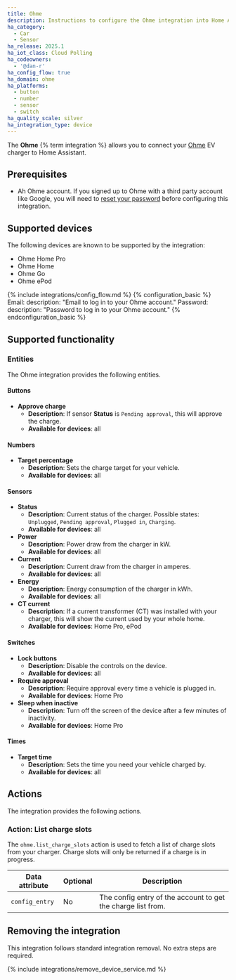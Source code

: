 ```yaml
---
title: Ohme
description: Instructions to configure the Ohme integration into Home Assistant.
ha_category:
  - Car
  - Sensor
ha_release: 2025.1
ha_iot_class: Cloud Polling
ha_codeowners:
  - '@dan-r'
ha_config_flow: true
ha_domain: ohme
ha_platforms:
  - button
  - number
  - sensor
  - switch
ha_quality_scale: silver
ha_integration_type: device
---
```


The **Ohme** {% term integration %} allows you to connect your [Ohme](https://ohme-ev.com/) EV charger to Home Assistant.


## Prerequisites

- Ah Ohme account. If you signed up to Ohme with a third party account like Google, you will need to [reset your password](https://api.ohme.io/fleet/index.html#/authentication/forgotten-password) before configuring this integration.


## Supported devices

The following devices are known to be supported by the integration:
- Ohme Home Pro
- Ohme Home
- Ohme Go
- Ohme ePod


{% include integrations/config_flow.md %}
{% configuration_basic %}
Email:
    description: "Email to log in to your Ohme account."
Password:
    description: "Password to log in to your Ohme account."
{% endconfiguration_basic %}


## Supported functionality

### Entities

The Ohme integration provides the following entities.

#### Buttons

- **Approve charge**
  - **Description**: If sensor **Status** is `Pending approval`, this will approve the charge.
  - **Available for devices**: all

#### Numbers

- **Target percentage**
  - **Description**: Sets the charge target for your vehicle.
  - **Available for devices**: all

#### Sensors

- **Status**
  - **Description**: Current status of the charger. Possible states: `Unplugged`, `Pending approval`, `Plugged in`, `Charging`.
  - **Available for devices**: all
- **Power**
  - **Description**: Power draw from the charger in kW.
  - **Available for devices**: all
- **Current**
  - **Description**: Current draw from the charger in amperes.
  - **Available for devices**: all
- **Energy**
  - **Description**: Energy consumption of the charger in kWh.
  - **Available for devices**: all
- **CT current**
  - **Description**: If a current transformer (CT) was installed with your charger, this will show the current used by your whole home.
  - **Available for devices**: Home Pro, ePod

#### Switches

- **Lock buttons**
  - **Description**: Disable the controls on the device.
  - **Available for devices**: all
- **Require approval**
  - **Description**: Require approval every time a vehicle is plugged in.
  - **Available for devices**: Home Pro
- **Sleep when inactive**
  - **Description**: Turn off the screen of the device after a few minutes of inactivity.
  - **Available for devices**: Home Pro

#### Times

- **Target time**
  - **Description**: Sets the time you need your vehicle charged by.
  - **Available for devices**: all

## Actions

The integration provides the following actions.

### Action: List charge slots

The `ohme.list_charge_slots` action is used to fetch a list of charge slots from your charger. Charge slots will only be returned if a charge is in progress.

| Data attribute         | Optional | Description                                                  |
|------------------------|----------|--------------------------------------------------------------|
| `config_entry`         | No       | The config entry of the account to get the charge list from. |


## Removing the integration

This integration follows standard integration removal. No extra steps are required.

{% include integrations/remove_device_service.md %}
